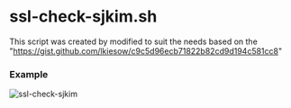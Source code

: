 # ssl-check-sjkim.sh 


  This script was created by modified to suit the needs
  based on the "https://gist.github.com/lkiesow/c9c5d96ecb71822b82cd9d194c581cc8" 


### Example
![ssl-check-sjkim](https://cloud.githubusercontent.com/assets/16793663/19379390/af31b82e-922c-11e6-97cd-8299d40c5d48.jpg)
